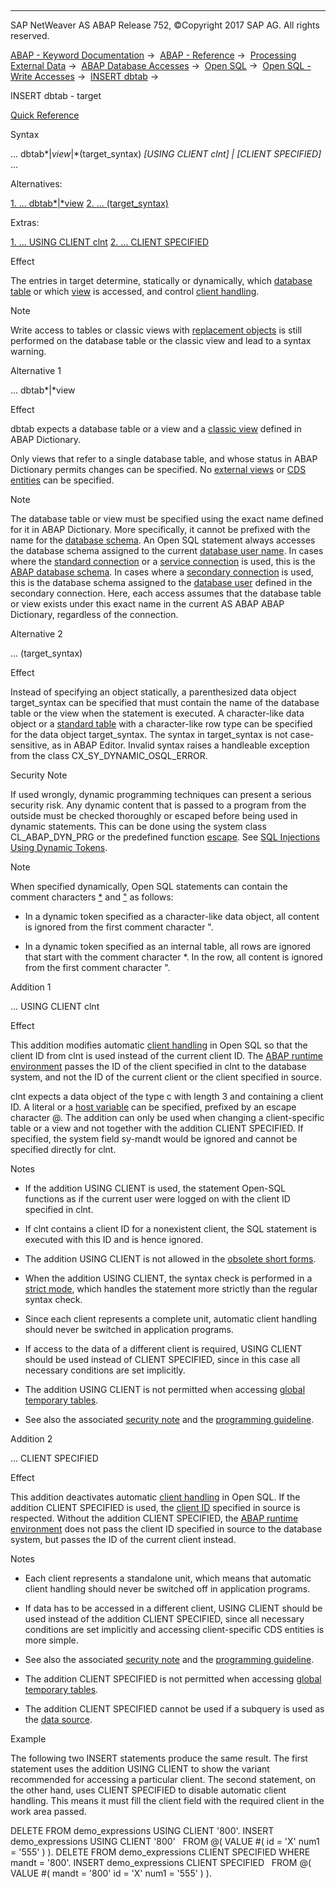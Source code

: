   

* * *

SAP NetWeaver AS ABAP Release 752, ©Copyright 2017 SAP AG. All rights reserved.

[ABAP - Keyword Documentation](javascript:call_link\('abenabap.htm'\)) →  [ABAP - Reference](javascript:call_link\('abenabap_reference.htm'\)) →  [Processing External Data](javascript:call_link\('abenabap_language_external_data.htm'\)) →  [ABAP Database Accesses](javascript:call_link\('abenabap_sql.htm'\)) →  [Open SQL](javascript:call_link\('abenopensql.htm'\)) →  [Open SQL - Write Accesses](javascript:call_link\('abenopen_sql_writing.htm'\)) →  [INSERT dbtab](javascript:call_link\('abapinsert_dbtab.htm'\)) → 

INSERT dbtab - target

[Quick Reference](javascript:call_link\('abapinsert_dbtab_shortref.htm'\))

Syntax

... dbtab*|*view*|*(target\_syntax) *\[*USING CLIENT clnt*\]* *|* *\[*CLIENT SPECIFIED*\]* ...

Alternatives:

[1\. ... dbtab*|*view](#!ABAP_ALTERNATIVE_1@1@)
[2\. ... (target\_syntax)](#!ABAP_ALTERNATIVE_2@2@)

Extras:

[1\. ... USING CLIENT clnt](#!ABAP_ADDITION_1@1@)
[2\. ... CLIENT SPECIFIED](#!ABAP_ADDITION_2@2@)

Effect

The entries in target determine, statically or dynamically, which [database table](javascript:call_link\('abendatabase_table_glosry.htm'\) "Glossary Entry") or which [view](javascript:call_link\('abenview_glosry.htm'\) "Glossary Entry") is accessed, and control [client handling](javascript:call_link\('abenclient_handling_glosry.htm'\) "Glossary Entry").

Note

Write access to tables or classic views with [replacement objects](javascript:call_link\('abenddic_replacement_objects.htm'\)) is still performed on the database table or the classic view and lead to a syntax warning.

Alternative 1

... dbtab*|*view

Effect

dbtab expects a database table or a view and a [classic view](javascript:call_link\('abenclassical_view_glosry.htm'\) "Glossary Entry") defined in ABAP Dictionary.

Only views that refer to a single database table, and whose status in ABAP Dictionary permits changes can be specified. No [external views](javascript:call_link\('abenexternal_view_glosry.htm'\) "Glossary Entry") or [CDS entities](javascript:call_link\('abencds_entity_glosry.htm'\) "Glossary Entry") can be specified.

Note

The database table or view must be specified using the exact name defined for it in ABAP Dictionary. More specifically, it cannot be prefixed with the name for the [database schema](javascript:call_link\('abendatabase_schema_glosry.htm'\) "Glossary Entry"). An Open SQL statement always accesses the database schema assigned to the current [database user name](javascript:call_link\('abendatabase_user_name_glosry.htm'\) "Glossary Entry"). In cases where the [standard connection](javascript:call_link\('abenstandard_db_connection_glosry.htm'\) "Glossary Entry") or a [service connection](javascript:call_link\('abenservice_connection_glosry.htm'\) "Glossary Entry") is used, this is the [ABAP database schema](javascript:call_link\('abenabap_db_schema_glosry.htm'\) "Glossary Entry"). In cases where a [secondary connection](javascript:call_link\('abensecondary_db_connection_glosry.htm'\) "Glossary Entry") is used, this is the database schema assigned to the [database user](javascript:call_link\('abendatabase_user_glosry.htm'\) "Glossary Entry") defined in the secondary connection. Here, each access assumes that the database table or view exists under this exact name in the current AS ABAP ABAP Dictionary, regardless of the connection.

Alternative 2

... (target\_syntax)

Effect

Instead of specifying an object statically, a parenthesized data object target\_syntax can be specified that must contain the name of the database table or the view when the statement is executed. A character-like data object or a [standard table](javascript:call_link\('abenstandard_table_glosry.htm'\) "Glossary Entry") with a character-like row type can be specified for the data object target\_syntax. The syntax in target\_syntax is not case-sensitive, as in ABAP Editor. Invalid syntax raises a handleable exception from the class CX\_SY\_DYNAMIC\_OSQL\_ERROR.

Security Note

If used wrongly, dynamic programming techniques can present a serious security risk. Any dynamic content that is passed to a program from the outside must be checked thoroughly or escaped before being used in dynamic statements. This can be done using the system class CL\_ABAP\_DYN\_PRG or the predefined function [escape](javascript:call_link\('abenescape_functions.htm'\)). See [SQL Injections Using Dynamic Tokens](javascript:call_link\('abensql_inj_dyn_tokens_scrty.htm'\)).

Note

When specified dynamically, Open SQL statements can contain the comment characters [\*](javascript:call_link\('abencomment.htm'\)) and ["](javascript:call_link\('abencomment.htm'\)) as follows:

-   In a dynamic token specified as a character-like data object, all content is ignored from the first comment character ".

-   In a dynamic token specified as an internal table, all rows are ignored that start with the comment character \*. In the row, all content is ignored from the first comment character ".
    

Addition 1

... USING CLIENT clnt

Effect

This addition modifies automatic [client handling](javascript:call_link\('abenclient_handling_glosry.htm'\) "Glossary Entry") in Open SQL so that the client ID from clnt is used instead of the current client ID. The [ABAP runtime environment](javascript:call_link\('abenabap_runtime_envir_glosry.htm'\) "Glossary Entry") passes the ID of the client specified in clnt to the database system, and not the ID of the current client or the client specified in source.

clnt expects a data object of the type c with length 3 and containing a client ID. A literal or a [host variable](javascript:call_link\('abenopen_sql_host_variables.htm'\)) can be specified, prefixed by an escape character @. The addition can only be used when changing a client-specific table or a view and not together with the addition CLIENT SPECIFIED. If specified, the system field sy-mandt would be ignored and cannot be specified directly for clnt.

Notes

-   If the addition USING CLIENT is used, the statement Open-SQL functions as if the current user were logged on with the client ID specified in clnt.
    
-   If clnt contains a client ID for a nonexistent client, the SQL statement is executed with this ID and is hence ignored.
    
-   The addition USING CLIENT is not allowed in the [obsolete short forms](javascript:call_link\('abenopen_sql_obsolete.htm'\)).
    
-   When the addition USING CLIENT, the syntax check is performed in a [strict mode](javascript:call_link\('abenopensql_strict_mode_740_sp05.htm'\)), which handles the statement more strictly than the regular syntax check.
    
-   Since each client represents a complete unit, automatic client handling should never be switched in application programs.
    
-   If access to the data of a different client is required, USING CLIENT should be used instead of CLIENT SPECIFIED, since in this case all necessary conditions are set implicitly.
    
-   The addition USING CLIENT is not permitted when accessing [global temporary tables](javascript:call_link\('abenddic_database_tables_gtt.htm'\)).
    
-   See also the associated [security note](javascript:call_link\('abenclient_dependent_scrty.htm'\)) and the [programming guideline](javascript:call_link\('abenclient_handling_guidl.htm'\) "Guideline").
    

Addition 2

... CLIENT SPECIFIED

Effect

This addition deactivates automatic [client handling](javascript:call_link\('abenclient_handling_glosry.htm'\) "Glossary Entry") in Open SQL. If the addition CLIENT SPECIFIED is used, the [client ID](javascript:call_link\('abenclient_identifier_glosry.htm'\) "Glossary Entry") specified in source is respected. Without the addition CLIENT SPECIFIED, the [ABAP runtime environment](javascript:call_link\('abenabap_runtime_envir_glosry.htm'\) "Glossary Entry") does not pass the client ID specified in source to the database system, but passes the ID of the current client instead.

Notes

-   Each client represents a standalone unit, which means that automatic client handling should never be switched off in application programs.
    
-   If data has to be accessed in a different client, USING CLIENT should be used instead of the addition CLIENT SPECIFIED, since all necessary conditions are set implicitly and accessing client-specific CDS entities is more simple.
    
-   See also the associated [security note](javascript:call_link\('abenclient_dependent_scrty.htm'\)) and the [programming guideline](javascript:call_link\('abenclient_handling_guidl.htm'\) "Guideline").
    
-   The addition CLIENT SPECIFIED is not permitted when accessing [global temporary tables](javascript:call_link\('abenddic_database_tables_gtt.htm'\)).
    
-   The addition CLIENT SPECIFIED cannot be used if a subquery is used as the [data source](javascript:call_link\('abapinsert_source.htm'\)).
    

Example

The following two INSERT statements produce the same result. The first statement uses the addition USING CLIENT to show the variant recommended for accessing a particular client. The second statement, on the other hand, uses CLIENT SPECIFIED to disable automatic client handling. This means it must fill the client field with the required client in the work area passed.

DELETE FROM demo\_expressions USING CLIENT '800'.
INSERT demo\_expressions USING CLIENT '800'
  FROM @( VALUE #( id = 'X' num1 = '555' ) ).
DELETE FROM demo\_expressions CLIENT SPECIFIED WHERE mandt = '800'.
INSERT demo\_expressions CLIENT SPECIFIED
  FROM @( VALUE #( mandt = '800' id = 'X' num1 = '555' ) ).